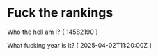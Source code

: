# Fuck the rankings

Who the hell am I?
{ 14582190 }

What fucking year is it?
[ 2025-04-02T11:20:00Z ]
